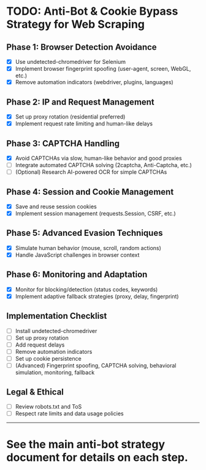 # TODO: Anti-Bot & Cookie Bypass Strategy for Web Scraping

## Phase 1: Browser Detection Avoidance
- [x] Use undetected-chromedriver for Selenium
- [x] Implement browser fingerprint spoofing (user-agent, screen, WebGL, etc.)
- [x] Remove automation indicators (webdriver, plugins, languages)

## Phase 2: IP and Request Management
- [x] Set up proxy rotation (residential preferred)
- [x] Implement request rate limiting and human-like delays

## Phase 3: CAPTCHA Handling
- [x] Avoid CAPTCHAs via slow, human-like behavior and good proxies
- [ ] Integrate automated CAPTCHA solving (2captcha, Anti-Captcha, etc.)
- [ ] (Optional) Research AI-powered OCR for simple CAPTCHAs

## Phase 4: Session and Cookie Management
- [x] Save and reuse session cookies
- [x] Implement session management (requests.Session, CSRF, etc.)

## Phase 5: Advanced Evasion Techniques
- [x] Simulate human behavior (mouse, scroll, random actions)
- [x] Handle JavaScript challenges in browser context

## Phase 6: Monitoring and Adaptation
- [x] Monitor for blocking/detection (status codes, keywords)
- [x] Implement adaptive fallback strategies (proxy, delay, fingerprint)

## Implementation Checklist
- [ ] Install undetected-chromedriver
- [ ] Set up proxy rotation
- [ ] Add request delays
- [ ] Remove automation indicators
- [ ] Set up cookie persistence
- [ ] (Advanced) Fingerprint spoofing, CAPTCHA solving, behavioral simulation, monitoring, fallback

## Legal & Ethical
- [ ] Review robots.txt and ToS
- [ ] Respect rate limits and data usage policies

---

# See the main anti-bot strategy document for details on each step.

